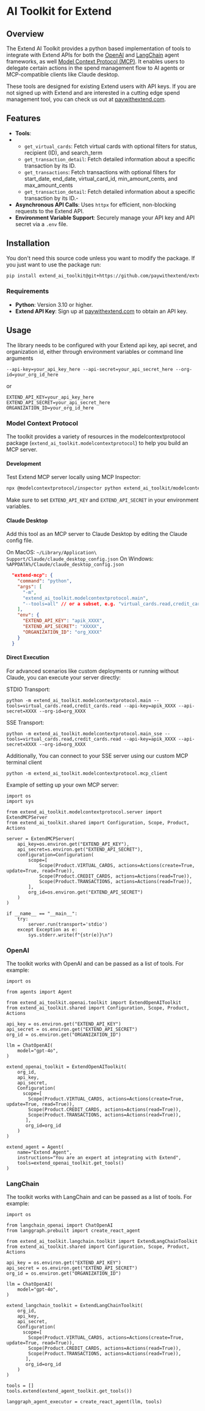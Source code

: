 # AI Toolkit for Extend

## Overview

The Extend AI Toolkit provides a python based implementation of tools to integrate with Extend APIs for both the [OpenAI](https://github.com/openai/openai-agents-python) and [LangChain](https://github.com/langchain-ai/langchain) agent frameworks, as well [Model Context Protocol (MCP)](https://modelcontextprotocol.com/). It enables users to delegate certain actions in the spend management flow to AI agents or MCP-compatible clients like Claude desktop.

These tools are designed for existing Extend users with API keys. If you are not signed up with Extend and are interested in a cutting edge spend management tool, you can check us out at [paywithextend.com](https://www.paywithextend.com/).

## Features

- **Tools**:
- - `get_virtual_cards`: Fetch virtual cards with optional filters for status, recipient (ID), and search_term
  - `get_transaction_detail`: Fetch detailed information about a specific transaction by its ID.
  - `get_transactions`: Fetch transactions with optional filters for start_date, end_date, virtual_card_id, min_amount_cents, and max_amount_cents
  - `get_transaction_detail`: Fetch detailed information about a specific transaction by its ID.- 
- **Asynchronous API Calls**: Uses `httpx` for efficient, non-blocking requests to the Extend API.
- **Environment Variable Support**: Securely manage your API key and API secret via a `.env` file.

## Installation

You don't need this source code unless you want to modify the package. If you just
want to use the package run:

```sh
pip install extend_ai_toolkit@git+https://github.com/paywithextend/extend-ai-toolkit@development
```

### Requirements

- **Python**: Version 3.10 or higher.
- **Extend API Key**: Sign up at [paywithextend.com](https://paywithextend.com) to obtain an API key.

## Usage

The library needs to be configured with your Extend api key, api secret, and organization id, either through environment variables or command line arguments

```
--api-key=your_api_key_here --api-secret=your_api_secret_here --org-id=your_org_id_here
```
or
```
EXTEND_API_KEY=your_api_key_here
EXTEND_API_SECRET=your_api_secret_here
ORGANIZATION_ID=your_org_id_here
```

### Model Context Protocol 
The toolkit provides a variety of resources in the modelcontextprotocol package (`extend_ai_toolkit.modelcontextprotocol`) to help you build an MCP server. 

#### Development

Test Extend MCP server locally using MCP Inspector:

```bash
npx @modelcontextprotocol/inspector python extend_ai_toolkit/modelcontextprotocol/main.py --tools=virtual_cards.read,credit_cards.read
```

Make sure to set `EXTEND_API_KEY` and `EXTEND_API_SECRET` in your environment variables.

#### Claude Desktop

Add this tool as an MCP server to Claude Desktop by editing the Claude config file.

On MacOS: `~/Library/Application\ Support/Claude/claude_desktop_config.json`
On Windows: `%APPDATA%/Claude/claude_desktop_config.json`

```json
  "extend-mcp": {
    "command": "python",
    "args": [
      "-m",
      "extend_ai_toolkit.modelcontextprotocol.main",
      "--tools=all" // or a subset, e.g. "virtual_cards.read,credit_cards.read"
    ],
    "env": {
      "EXTEND_API_KEY": "apik_XXXX",
      "EXTEND_API_SECRET": "XXXXX",
      "ORGANIZATION_ID": "org_XXXX"
    }
  }
```

#### Direct Execution

For advanced scenarios like custom deployments or running without Claude, you can execute your server directly:


STDIO Transport:
```
python -m extend_ai_toolkit.modelcontextprotocol.main --tools=virtual_cards.read,credit_cards.read --api-key=apik_XXXX --api-secret=XXXX --org-id=org_XXXX
```

SSE Transport:
```
python -m extend_ai_toolkit.modelcontextprotocol.main_sse --tools=virtual_cards.read,credit_cards.read --api-key=apik_XXXX --api-secret=XXXX --org-id=org_XXXX
```

Additionally, You can connect to your SSE server using our custom MCP terminal client

```
python -m extend_ai_toolkit.modelcontextprotocol.mcp_client 
```

Example of setting up your own MCP server:

```
import os
import sys

from extend_ai_toolkit.modelcontextprotocol.server import ExtendMCPServer
from extend_ai_toolkit.shared import Configuration, Scope, Product, Actions

server = ExtendMCPServer(    
    api_key=os.environ.get("EXTEND_API_KEY"),
    api_secret=s.environ.get("EXTEND_API_SECRET"),    
    configuration=Configuration(
        scope=[
            Scope(Product.VIRTUAL_CARDS, actions=Actions(create=True, update=True, read=True)),
            Scope(Product.CREDIT_CARDS, actions=Actions(read=True)),
            Scope(Product.TRANSACTIONS, actions=Actions(read=True)),
        ],
        org_id=os.environ.get("EXTEND_API_SECRET")
    )
)

if __name__ == "__main__":
    try:
        server.run(transport='stdio')
    except Exception as e:
        sys.stderr.write(f"{str(e)}\n")
```

### OpenAI

The toolkit works with OpenAI and can be passed as a list of tools. For example:

```
import os

from agents import Agent

from extend_ai_toolkit.openai.toolkit import ExtendOpenAIToolkit
from extend_ai_toolkit.shared import Configuration, Scope, Product, Actions
    
api_key = os.environ.get("EXTEND_API_KEY")
api_secret = os.environ.get("EXTEND_API_SECRET")
org_id = os.environ.get("ORGANIZATION_ID")

llm = ChatOpenAI(
    model="gpt-4o",
)

extend_openai_toolkit = ExtendOpenAIToolkit(
    org_id,    
    api_key,
    api_secret,
    Configuration(
      scope=[
        Scope(Product.VIRTUAL_CARDS, actions=Actions(create=True, update=True, read=True)),
        Scope(Product.CREDIT_CARDS, actions=Actions(read=True)),
        Scope(Product.TRANSACTIONS, actions=Actions(read=True)),
       ],
       org_id=org_id
    )  
)

extend_agent = Agent(
    name="Extend Agent",
    instructions="You are an expert at integrating with Extend",
    tools=extend_openai_toolkit.get_tools()
)
```


### LangChain

The toolkit works with LangChain and can be passed as a list of tools. For example:

```
import os

from langchain_openai import ChatOpenAI
from langgraph.prebuilt import create_react_agent

from extend_ai_toolkit.langchain.toolkit import ExtendLangChainToolkit
from extend_ai_toolkit.shared import Configuration, Scope, Product, Actions

api_key = os.environ.get("EXTEND_API_KEY")
api_secret = os.environ.get("EXTEND_API_SECRET")
org_id = os.environ.get("ORGANIZATION_ID")

llm = ChatOpenAI(
    model="gpt-4o",
)

extend_langchain_toolkit = ExtendLangChainToolkit(
    org_id,    
    api_key,
    api_secret,
    Configuration(
      scope=[
        Scope(Product.VIRTUAL_CARDS, actions=Actions(create=True, update=True, read=True)),
        Scope(Product.CREDIT_CARDS, actions=Actions(read=True)),
        Scope(Product.TRANSACTIONS, actions=Actions(read=True)),
       ],
       org_id=org_id
    )
)

tools = []
tools.extend(extend_agent_toolkit.get_tools())

langgraph_agent_executor = create_react_agent(llm, tools)
```
